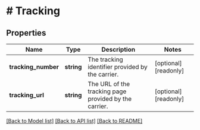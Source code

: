 # # Tracking

## Properties

Name | Type | Description | Notes
------------ | ------------- | ------------- | -------------
**tracking_number** | **string** | The tracking identifier provided by the carrier. | [optional] [readonly]
**tracking_url** | **string** | The URL of the tracking page provided by the carrier. | [optional] [readonly]

[[Back to Model list]](../../README.md#models) [[Back to API list]](../../README.md#endpoints) [[Back to README]](../../README.md)
